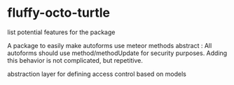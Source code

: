 # fluffy-octo-turtle
list potential  features for the package

A package to easily make autoforms use meteor methods
abstract :
All autoforms should use method/methodUpdate for security purposes.
Adding this behavior is not complicated, but repetitive.


abstraction layer for defining access control based on models
